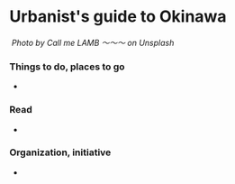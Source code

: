 # Urbanist's guide to Okinawa

![]()
_Photo by Call me LAMB ～～～ on Unsplash_

### Things to do, places to go

-

### Read

-

### Organization, initiative

-
